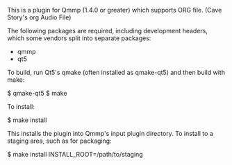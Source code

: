 This is a plugin for Qmmp (1.4.0 or greater) which supports ORG file.
(Cave Story's org Audio File)

The following packages are required, including development headers,
which some vendors split into separate packages:

- qmmp
- qt5

To build, run Qt5's qmake (often installed as qmake-qt5) and then build
with make:

$ qmake-qt5
$ make

To install:

$ make install

This installs the plugin into Qmmp's input plugin directory.  To install
to a staging area, such as for packaging:

$ make install INSTALL_ROOT=/path/to/staging